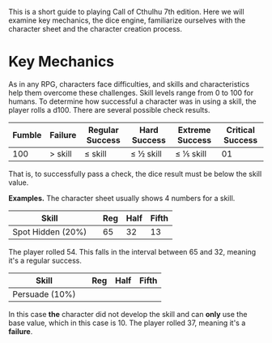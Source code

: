 This is a short guide to playing Call of Cthulhu 7th edition. Here we will examine key mechanics, the dice engine, familiarize ourselves with the character sheet and the character creation process.

# Key Mechanics

As in any RPG, characters face difficulties, and skills and characteristics help them overcome these challenges. Skill levels range from 0 to 100 for humans. To determine how successful a character was in using a skill, the player rolls a d100. There are several possible check results.

| Fumble | Failure | Regular Success | Hard Success | Extreme Success | Critical Success |
| ------ | ------- | --------------- | ------------ | --------------- | ---------------- |
| 100    | > skill | ≤ skill         | ≤ ½ skill    | ≤ ⅕ skill       | 01               |

That is, to successfully pass a check, the dice result must be below the skill value.


**Examples.** The character sheet usually shows 4 numbers for a skill.

| Skill             |     | Reg | Half | Fifth |
| ----------------- | --- | --- | ---- | ----- |
| Spot Hidden (20%) |     | 65  | 32   | 13    |

The player rolled 54. This falls in the interval between 65 and 32, meaning it's a regular success.

| Skill             |     | Reg | Half | Fifth |
| ----------------- | --- | --- | ---- | ----- |
| Persuade (10%)    |     |     |      |       |

In this case **the** character did not develop the skill and can **only** use the base value, which in this case is 10. The player rolled 37, meaning it's a **failure**.

